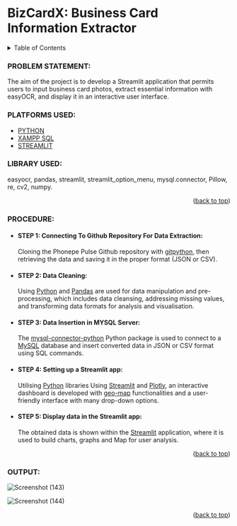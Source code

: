 <a name="readme-top"></a>
#   __BizCardX: Business Card Information Extractor__

<!-- TABLE OF CONTENTS -->
<details>
  <summary>Table of Contents</summary>
  <ol>
    <li>
      <a href="#problem-statement">PROBLEM STATEMENT</a>
    </li>
    <li>
      <a href="#platforms-used">PLATFORMS USED</a>
    </li>
    <li><a href="#library-used">LIBRARY USED</a></li>
    <li><a href="#procedure">PROCEDURE</a></li>
    <li><a href="#output">OUTPUT</a></li>
  </ol>
</details>

<!-- PROBLEM STATEMENT -->
### PROBLEM STATEMENT:
The aim of the project is to develop a Streamlit application that permits users to input business card photos, extract essential information with easyOCR, and display it in an interactive user interface.

<!-- PLATFORMS USED -->
### PLATFORMS USED:

* [PYTHON](https://www.python.org/)
* [XAMPP SQL](https://www.apachefriends.org/index.html)
* [STREAMLIT](https://streamlit.io/)
  
<!-- LIBRARY USED -->
### LIBRARY USED:
easyocr, pandas, streamlit, streamlit_option_menu, mysql.connector, Pillow, re, cv2, numpy.

<p align="right">(<a href="#readme-top">back to top</a>)</p>

<!-- PROCEDURE -->
### PROCEDURE:
* #### __STEP 1:__ Connecting To Github Repository For Data Extraction:
   Cloning the Phonepe Pulse Github repository with [gitpython](https://github.com/gitpython-developers/GitPython), then retrieving the data and saving it in the proper format (JSON or CSV).
* #### __STEP 2:__ Data Cleaning:
  Using [Python](https://www.python.org/) and [Pandas](https://pandas.pydata.org/docs/getting_started/index.html) are used for data manipulation and pre-processing, 
  which includes data cleansing, addressing missing values, and transforming data 
  formats for analysis and visualisation.
* #### __STEP 3:__ Data Insertion in MYSQL Server:
  The [mysql-connector-python](https://github.com/mysql/mysql-connector-python) Python package is used to connect to a [MySQL](https://www.apachefriends.org/index.html) database and insert converted data in JSON or CSV format using SQL commands.
* #### __STEP 4:__ Setting up a Streamlit app:
  Utilising [Python](https://www.python.org/) libraries Using [Streamlit](https://docs.streamlit.io/) and [Plotly](https://plotly.com/python/), an interactive dashboard is developed with [geo-map](https://plotly.com/python/maps/) functionalities and a user-friendly 
  interface with many drop-down options.
* #### __STEP 5:__ Display data in the Streamlit app:
  The obtained data is shown within the [Streamlit](https://docs.streamlit.io/) application, where it is used to build charts, graphs and Map for user analysis.

<p align="right">(<a href="#readme-top">back to top</a>)</p>

<!-- OUTPUT -->
### OUTPUT:
   ![Screenshot (143)](https://github.com/user-attachments/assets/72b44683-ebf0-42c2-b26d-20bac6050091)

  ![Screenshot (144)](https://github.com/user-attachments/assets/485e5638-f01f-4a4f-9232-2cea8488decb)

   
<p align="right">(<a href="#readme-top">back to top</a>)</p>


